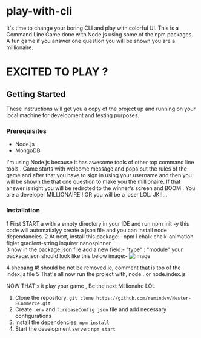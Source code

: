 # play-with-cli
It's time to change your boring CLI and play with colorful UI. This is a Command Line Game done with Node.js using some of the npm packages. A fun game if you answer one question you will be shown you are a millionaire.

# EXCITED TO PLAY ?

## Getting Started
These instructions will get you a copy of the project up and running on your local machine for development and testing purposes.
### Prerequisites
- Node.js
- MongoDB

I'm using Node.js because it has awesome tools of other top command line tools .
Game starts with welcome message and pops out the rules of the game and after that you have to sign in using your username and then you will be shown the that one question to make you the millionaire. If that answer is right you will be redircted to the winner's screen and BOOM . You are a developer MILLIONAIRE!! OR you will be a loser LOL. JK!!...
### Installation
 1 First START a with a empty directory in your IDE and run npm init -y this code will automatialyy create a json file and you can install node dependancies.
 2 At next, install this package:-  npm i chalk chalk-animation figlet gradient-string inquirer nanospinner    
 3 now in the package.json file add a new field:- "type" : "module"
your package.json should look like this below image:-
![image](https://user-images.githubusercontent.com/105366317/231995948-eed820c2-4955-462a-ae1e-a647192b621c.png)

 4 shebang #! should be not be removed ie, comment that is top of the index.js file
 5 That's all now run the project with, node . 
or node.index.js 

NOW THAT's it play your game , Be the next Millionaire LOL
1. Clone the repository: `git clone https://github.com/remindev/Nester-ECommerce.git`
2. Create `.env` and `firebaseConfig.json` file and add necessary configurations
3. Install the dependencies: `npm install`
4. Start the development server: `npm start`


